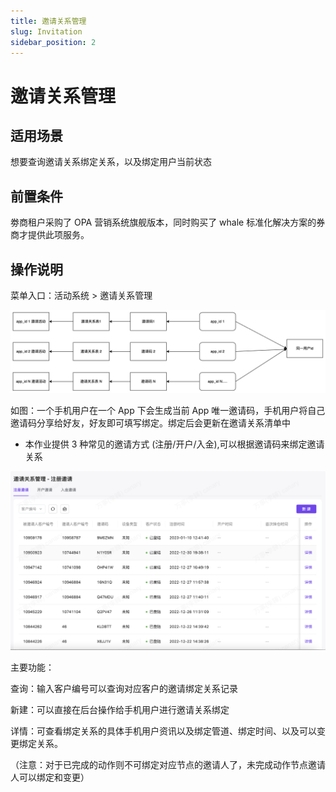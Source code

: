 ```yaml
---
title: 邀请关系管理
slug: Invitation
sidebar_position: 2
---
```



# 邀请关系管理

## 适用场景

想要查询邀请关系绑定关系，以及绑定用户当前状态

## 前置条件

劵商租户采购了 OPA 营销系统旗舰版本，同时购买了 whale 标准化解决方案的券商才提供此项服务。

## 操作说明

菜单入口：活动系统 > 邀请关系管理

<img src="./assets/BEVdbM8Hno81aCxPWDBce1DMnxH.png"/>

如图：一个手机用户在一个 App 下会生成当前 App 唯一邀请码，手机用户将自己邀请码分享给好友，好友即可填写绑定。绑定后会更新在邀请关系清单中

- 本作业提供 3 种常见的邀请方式 (注册/开户/入金),可以根据邀请码来绑定邀请关系

<img src="./assets/F4gNbW7b3onETUxOPbTc9XClnag.png"/>

主要功能：

查询：输入客户编号可以查询对应客户的邀请绑定关系记录

新建：可以直接在后台操作给手机用户进行邀请关系绑定

详情：可查看绑定关系的具体手机用户资讯以及绑定管道、绑定时间、以及可以变更绑定关系。

（注意：对于已完成的动作则不可绑定对应节点的邀请人了，未完成动作节点邀请人可以绑定和变更）

